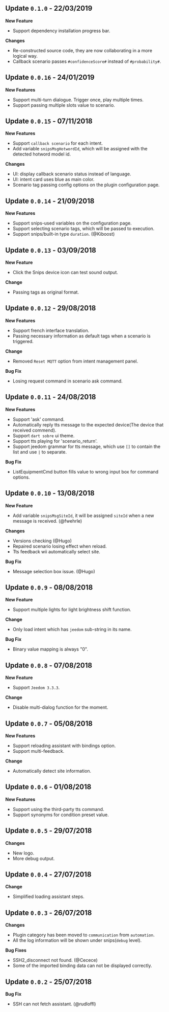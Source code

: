 ## Update `0.1.0` - 22/03/2019

**New Feature**

- Support dependency installation progress bar.

**Changes**

- Re-constructed source code, they are now collaborating in a more logical way.
- Callback scenario passes `#confidenceScore#` instead of `#probability#`.


## Update `0.0.16` - 24/01/2019

**New Features**

- Support multi-turn dialogue. Trigger once, play multiple times.
- Support passing multiple slots value to scenario.


## Update `0.0.15` - 07/11/2018

**New Features**

- Support `callback scenario` for each intent.
- Add variable `snipsMsgHotwordId`, which will be assigned with the detected hotword model id.

**Changes**

- UI: display callback scenario status instead of language.
- UI: intent card uses blue as main color.
- Scenario tag passing config options on the plugin configuration page.


## Update `0.0.14` - 21/09/2018

**New Features**

- Support snips-used variables on the configuration page.
- Support selecting scenario tags, which will be passed to execution.
- Support snips/built-in type `duration`. (@Kiboost)


## Update `0.0.13` - 03/09/2018

**New Feature**

- Click the Snips device icon can test sound output.

**Change**

- Passing tags as original format.


## Update `0.0.12` - 29/08/2018

**New Features**

- Support french interface translation.
- Passing necessary information as default tags when a scenario is triggered.

**Change**

- Removed `Reset MQTT` option from intent management panel.

**Bug Fix**

- Losing request command in scenario ask command.


## Update `0.0.11` - 24/08/2018

**New Features**

- Support 'ask' command.
- Automatically reply tts message to the expected device(The device that received commend).
- Support `dart sobre` ui theme.
- Support tts playing for 'scenario_return'.
- Support jeedom grammar for tts message, which use `[]` to contain the list and use `|` to separate.

**Bug Fix**

- ListEquipmentCmd button fills value to wrong input box for command options.


## Update `0.0.10` - 13/08/2018

**New Feature**

- Add variable `snipsMsgSiteId`, it will be assigned `siteId` when a new message is received. (@fwehrle)

**Changes**

- Versions checking (@Hugo)
- Repaired scenario losing effect when reload.
- Tts feedback wii automatically select site.

**Bug Fix**

- Message selection box issue. (@Hugo)


## Update `0.0.9` - 08/08/2018

**New Feature**

- Support multiple lights for light brightness shift function.

**Change**

- Only load intent which has `jeedom` sub-string in its name.

**Bug Fix**

- Binary value mapping is always "0".


## Update `0.0.8` - 07/08/2018

**New Feature**

- Support `Jeedom 3.3.3`.

**Change**

- Disable multi-dialog function for the moment.


## Update `0.0.7` - 05/08/2018

**New Features**

- Support reloading assistant with bindings option.
- Support multi-feedback.

**Change**

- Automatically detect site information.


## Update `0.0.6` - 01/08/2018

**New Features**

- Support using the third-party tts command.
- Support synonyms for condition preset value.


## Update `0.0.5` - 29/07/2018

**Changes**

- New logo.
- More debug output.


## Update `0.0.4` - 27/07/2018

**Change**

- Simplified loading assistant steps.


## Update `0.0.3` - 26/07/2018

**Changes**

- Plugin category has been moved to `communication` from `automation`.
- All the log information will be shown under snips(`debug` level).

**Bug Fixes**

- SSH2_disconnect not found. (@Cecece)
- Some of the imported binding data can not be displayed correctly.


## Update `0.0.2` - 25/07/2018

**Bug Fix**

- SSH can not fetch assistant. (@rudloffl)